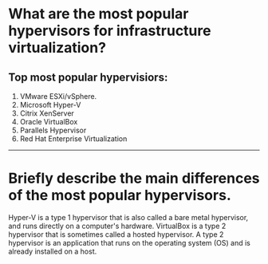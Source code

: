 # What are the most popular hypervisors for infrastructure virtualization?

## Top most popular hypervisiors:
1. VMware ESXi/vSphere.
2. Microsoft Hyper-V
3. Citrix XenServer
4. Oracle VirtualBox
5. Parallels Hypervisor
6. Red Hat Enterprise Virtualization

___

# Briefly describe the main differences of the most popular hypervisors.

Hyper-V is a type 1 hypervisor that is also called a bare metal hypervisor, and runs directly on a computer's hardware. VirtualBox is a type 2 hypervisor that is sometimes called a hosted hypervisor. A type 2 hypervisor is an application that runs on the operating system (OS) and is already installed on a host.